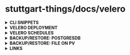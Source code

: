 # stuttgart-things/docs/velero

<details><summary><b>CLI SNIPPETS</b></summary>

```bash
velero backup-location get
velero backup create metricbeat --include-namespaces metricbeat
velero restore create nginx --from-backup nginx-backup5
kubectl get volumesnapshotlocations.velero.io -A
kubectl delete volumesnapshotlocation artifacts -n velero
```

</details>

<details><summary><b>VELERO DEPLOYMENT</b></summary>

```bash
helm repo add tanzu https://vmware-tanzu.github.io/helm-charts
helm repo update
````

```bash
INGRESS_HOSTNAME_MINIO: artifacts
INGRESS_DOMAIN_MINIO: texas.sthings-vsphere.labul.sva.de
MINIO_ADMIN_USER=sthings
MINIO_ADMIN_PASSWORD=<SECRET>
CA_BUNDLE=<CA_BUNDLE>

cat <<EOF > velero.yaml
deployNodeAgent: true
credentials:
  useSecret: true
  name: minio
  secretContents:
    cloud: |
      [default]
      aws_access_key_id=${MINIO_ADMIN_USER}
      aws_secret_access_key=${MINIO_ADMIN_PASSWORD}
configuration:
  features: EnableCSI
  backupStorageLocation:
    - name: default
      provider: aws
      bucket: velero
      default: true
      caCert: ${CA_BUNDLE}
      config:
        region: minio
        s3ForcePathStyle: true
        s3Url: https://${INGRESS_HOSTNAME_MINIO}.${INGRESS_DOMAIN_MINIO}
        publicUrl: https://${INGRESS_HOSTNAME_MINIO}.${INGRESS_DOMAIN_MINIO}
  volumeSnapshotLocation:
    - name: artifacts
      provider: aws
      bucket: velero
      default: true
      caCert: ${CA_BUNDLE}
      config:
        region: minio
        s3ForcePathStyle: true
        s3Url: https://${INGRESS_HOSTNAME_MINIO}.${INGRESS_DOMAIN_MINIO}
        publicUrl: https://${INGRESS_HOSTNAME_MINIO}.${INGRESS_DOMAIN_MINIO}
initContainers:
  - name: velero-plugin-for-aws
    image: velero/velero-plugin-for-aws:v1.9.0
    volumeMounts:
      - mountPath: /target
        name: plugins
EOF
```

```bash
helm upgrade --install velero tanzu/velero --version 5.4.1 --values velero.yaml -n velero --create-namespace
```

</details>

<details><summary><b>VELERO SCHEDULES</b></summary>

### Create scheduled backup /w velero every day at 4am retention for 72h

`velero schedule create pgsched --schedule="0 4 * * *" --include-namespaces postgres --ttl 72h`

```bash
velero schedule get
NAME      STATUS    CREATED                         SCHEDULE    BACKUP TTL   LAST BACKUP   SELECTOR   PAUSED
pgsched   Enabled   2024-03-05 10:35:06 +0100 CET   0 4 * * *   72h0m0s      n/a           <none>     false
```

### Create Ad Hoc backup from schedule

`velero backup create --from-schedule pgsched`

### Check backups

```bash
velero backup get
NAME                     STATUS      ERRORS   WARNINGS   CREATED                         EXPIRES   STORAGE LOCATION   SELECTOR
pgsched-20240305093755   Completed   0        0          2024-03-05 10:37:55 +0100 CET   2d        default            <none>
```

### finding, after test backups were created every 5min and thus the expired backups start to stack
> **_From official documentation:_** https://velero.io/docs/v1.9/how-velero-works/  
> The effects of expiration are not applied immediately, they are applied when the gc-controller runs its reconciliation loop every hour.

</details>

<details><summary><b>BACKUP/RESTORE: POSTGRESDB</b></summary>

### DEPLOY PostgresDB

```bash
helm repo add bitnami https://charts.bitnami.com/bitnami
helm repo update

cat <<EOF > postgres-velero.yaml

POSTGRES_PASSWORD=<SECRET>

primary:
  extraVolumes:
  - name: backup
    emptyDir: {}
  extraVolumeMounts:
  - name: backup
    mountPath: /scratch
  persistence:
    storageClass: 56-nfs-sc

  podAnnotations:
    backup.velero.io/backup-volumes: backup
    pre.hook.backup.velero.io/timeout: 5m
    pre.hook.restore.velero.io/timeout: 5m
    post.hook.restore.velero.io/command: '["/bin/bash", "-c", "sleep 1m && PGPASSWORD=${POSTGRES_PASSWORD} \
        pg_restore -U postgres -d postgres --clean < /scratch/backup.psql"]'
    pre.hook.backup.velero.io/command: '["/bin/bash", "-c", "export PGPASSWORD=${POSTGRES_PASSWORD} \
        && sleep 1m && pg_dump -U postgres -d postgres -F c -f /scratch/backup.psql"]'
EOF

helm upgrade --install postgresql bitnami/postgresql -n postgres --values postgres-velero.yaml --version 14.2.3
```

### CREATE TESTDATA ON PostgresDB

```bash
# GET THE POSTGRES PASSWORD ON YOUR LOCAL ENV
export POSTGRES_PASSWORD=$(kubectl get secret --namespace postgres postgresql -o jsonpath="{.data.postgres-password}" | base64 -d)

# RUN A POSTGRES CLIENT IN THE NAMESPACE
kubectl run postgresql-client --rm --tty -i --restart='Never' \
--namespace postgres --image docker.io/bitnami/postgresql:16.2.0-debian-12-r5 \
--env="PGPASSWORD=$POSTGRES_PASSWORD" --command \
-- psql --host postgresql postgres -d postgres -p 5432

# CREATE A TABLE
CREATE TABLE phonebook(phone VARCHAR(32), firstname VARCHAR(32), lastname VARCHAR(32), address VARCHAR(64));

# List the databases
\l, \l+

# List tables in the current database
\dt, \dt+

# INSERT TEST DATA
INSERT INTO phonebook(phone, firstname, lastname, address) VALUES('+1 123 456 7890', 'John', 'Doe', 'North America');

# TEST QUERY
SELECT * FROM phonebook ORDER BY lastname;
```

### CREATE BACKUP

```bash
velero backup create pgb18-restic --include-namespaces postgres --wait
```

### SIMULATE DISASTER

```bash
kubectl delete ns postgres
```

### RESTORE BACKUP

```bash
velero restore create pgb18 --from-backup pgb18-restic --namespace-mappings postgres:new5

export POSTGRES_PASSWORD=$(kubectl get secret --namespace new5 postgresql -o jsonpath="{.data.postgres-password}" | base64 -d)

kubectl run postgresql-client --rm --tty -i --restart='Never' --namespace new5 --image docker.io/bitnami/postgresql:16.2.0-debian-12-r5 --env="PGPASSWORD=$POSTGRES_PASSWORD" --command -- psql --host postgresql -U postgres -d postgres -p 5432

SELECT * FROM phonebook ORDER BY lastname;
```

</details>

<details><summary><b>BACKUP/RESTORE: FILE ON PV</b></summary>

### CREATE POD /W VOLUME
```bash
---
apiVersion: v1
kind: Namespace
metadata:
  name: csi-app
---
kind: Pod
apiVersion: v1
metadata:
  namespace: csi-app
  name: csi-nginx
spec:
  nodeSelector:
    kubernetes.io/os: linux
  containers:
    - image: nginx
      name: nginx
      command: [ "sleep", "1000000" ]
      volumeMounts:
        - name: nfsdisk01
          mountPath: "/mnt/nfsdisk"
  volumes:
    - name: nfsdisk01
      persistentVolumeClaim:
        claimName: pvc-nfsdisk
---
apiVersion: v1
kind: PersistentVolumeClaim
metadata:
  namespace: csi-app
  name: pvc-nfsdisk
spec:
  accessModes:
    - ReadWriteOnce
  resources:
    requests:
      storage: 10Mi
  storageClassName: 56-nfs-sc
```

### CREATE TESTDATA ON VOLUME

```bash
kubectl -n csi-app exec -ti csi-nginx -- bash -c 'echo -n "Hello from Velero!" >> /mnt/nfsdisk/hello'
```

### CREATE BACKUP

```bash
velero backup create csi-backup --include-namespaces csi-app --wait
```

### SIMULATE DISASTER

```bash
kubectl delete ns csi-app
```

### RESTORE BACKUP

```bash
velero restore create csi-restore --from-backup csi-backup
kubectl -n csi-app exec -ti csi-nginx -- bash -c 'cat /mnt/nfsdisk/hello'
```

</details>

<details><summary><b>LINKS</b></summary>

[raspi-longhorn-velero](https://picluster.ricsanfre.com/docs/backup)
[postgresql-velero](https://www.ntchosting.com/encyclopedia/databases/postgresql)
[velero-backup-hooks](https://velero.io/docs/v1.10/backup-hooks)
[tanzu-nginx-app](https://github.com/vmware-tanzu/velero/blob/main/examples/nginx-app/with-pv.yaml)

</details>
